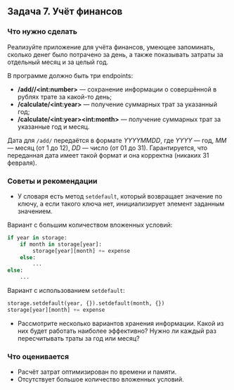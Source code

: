## Задача 7. Учёт финансов
### Что нужно сделать
Реализуйте приложение для учёта финансов, умеющее запоминать, сколько денег было потрачено за день, а также показывать затраты за отдельный месяц и за целый год.

В программе должно быть три endpoints:

- **/add/<date>/\<int:number\>** — сохранение информации о совершённой в рублях трате за какой-то день;
- **/calculate/\<int:year\>** — получение суммарных трат за указанный год;
- **/calculate/\<int:year>\<int:month>** — получение суммарных трат за указанные год и месяц.

Дата для `/add/` передаётся в формате _YYYYMMDD_, где _YYYY_ — год, _MM_ — месяц (от 1 до 12), _DD_ — число (от 01 до 31). Гарантируется, что переданная дата имеет такой формат и она корректна (никаких 31 февраля).
### Советы и рекомендации
- У словаря есть метод `setdefault`, который возвращает значение по ключу, а если такого ключа нет, инициализирует элемент заданным значением.

Вариант с большим количеством вложенных условий:

```python
if year in storage:
    if month in storage[year]:
        storage[year][month] += expense
    else:
        ...
else:
    ...
```

Вариант с использованием `setdefault`:

```python
storage.setdefault(year, {}).setdefault(month, {})
storage[year][month] += expense
```

- Рассмотрите несколько вариантов хранения информации. Какой из них будет работать наиболее эффективно? Нужно ли каждый раз пересчитывать траты за год или месяц?
### Что оценивается
- Расчёт затрат оптимизирован по времени и памяти.
- Отсутствует большое количество вложенных условий.
